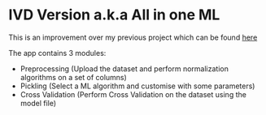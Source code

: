 # IVD Version a.k.a All in one ML

This is an improvement over my previous project which can be found [here](https://github.com/charlescsr/implogn-visintei-datifing)

The app contains 3 modules:
* Preprocessing (Upload the dataset and perform normalization algorithms on a set of columns)
* Pickling (Select a ML algorithm and customise with some parameters)
* Cross Validation (Perform Cross Validation on the dataset using the model file)
